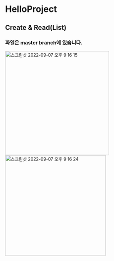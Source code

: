 # HelloProject
## Create & Read(List)
### 파일은 master branch에 있습니다.
<img width="335" alt="스크린샷 2022-09-07 오후 9 16 15" src="https://user-images.githubusercontent.com/93187535/188876854-a7ba768d-7962-4dab-ba2b-b218cd8299b5.png">
<img width="324" alt="스크린샷 2022-09-07 오후 9 16 24" src="https://user-images.githubusercontent.com/93187535/188876864-c2f9cf24-98b2-411d-b2d3-41a7c911974c.png">
